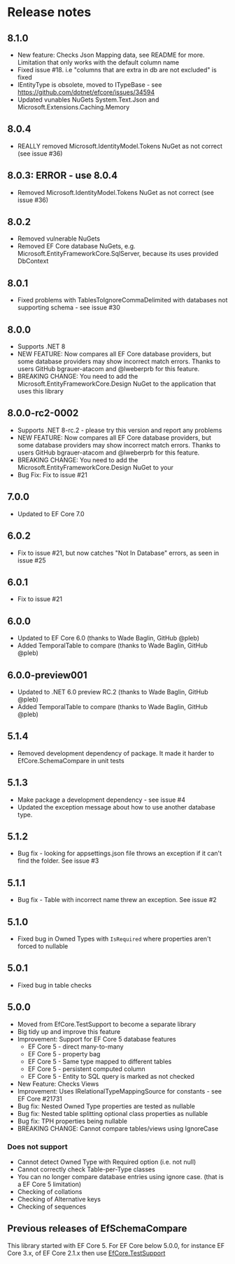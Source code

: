 # Release notes

## 8.1.0

- New feature: Checks Json Mapping data, see README for more. Limitation that only works with the default column name
- Fixed issue #18. i.e "columns that are extra in db are not excluded" is fixed
- IEntityType is obsolete, moved to ITypeBase - see https://github.com/dotnet/efcore/issues/34594
- Updated vunables NuGets System.Text.Json and Microsoft.Extensions.Caching.Memory

## 8.0.4

- REALLY removed Microsoft.IdentityModel.Tokens NuGet as not correct (see issue #36)

## 8.0.3: ERROR - use 8.0.4

- Removed Microsoft.IdentityModel.Tokens NuGet as not correct (see issue #36)

## 8.0.2

- Removed vulnerable NuGets
- Removed EF Core database NuGets, e.g. Microsoft.EntityFrameworkCore.SqlServer, because its uses provided DbContext

## 8.0.1

- Fixed problems with TablesToIgnoreCommaDelimited with databases not supporting schema - see issue #30

## 8.0.0

- Supports .NET 8
- NEW FEATURE: Now compares all EF Core database providers, but some database providers may show incorrect match errors. Thanks to users GitHub bgrauer-atacom and @lweberprb for this feature.
- BREAKING CHANGE: You need to add the Microsoft.EntityFrameworkCore.Design NuGet to the application that uses this library 

## 8.0.0-rc2-0002

- Supports .NET 8-rc.2 - please try this version and report any problems
- NEW FEATURE: Now compares all EF Core database providers, but some database providers may show incorrect match errors. Thanks to users GitHub bgrauer-atacom and @lweberprb for this feature.
- BREAKING CHANGE: You need to add the Microsoft.EntityFrameworkCore.Design NuGet to your 
- Bug Fix: Fix to issue #21

## 7.0.0

- Updated to EF Core 7.0
 
## 6.0.2

- Fix to issue #21, but now catches "Not In Database" errors, as seen in issue #25

## 6.0.1

- Fix to issue #21

## 6.0.0

- Updated to EF Core 6.0 (thanks to Wade Baglin, GitHub @pleb)
- Added TemporalTable to compare (thanks to Wade Baglin, GitHub @pleb)

## 6.0.0-preview001

- Updated to .NET 6.0 preview RC.2 (thanks to Wade Baglin, GitHub @pleb)
- Added TemporalTable to compare (thanks to Wade Baglin, GitHub @pleb)

## 5.1.4

- Removed development dependency of package. It made it harder to EfCore.SchemaCompare in unit tests

## 5.1.3

- Make package a development dependency - see issue #4
- Updated the exception message about how to use another database type.

## 5.1.2

- Bug fix - looking for appsettings.json file throws an exception if it can't find the folder. See issue #3

## 5.1.1

- Bug fix - Table with incorrect name threw an exception. See issue #2

## 5.1.0

- Fixed bug in Owned Types with `IsRequired` where properties aren't forced to nullable

## 5.0.1

- Fixed bug in table checks

## 5.0.0

- Moved from EfCore.TestSupport to become a separate library 
- Big tidy up and improve this feature
- Improvement: Support for EF Core 5 database features
   - EF Core 5 - direct many-to-many
   - EF Core 5 - property bag
   - EF Core 5 - Same type mapped to different tables
   - EF Core 5 - persistent computed column
   - EF Core 5 - Entity to SQL query is marked as not checked
- New Feature: Checks Views
- Improvement: Uses IRelationalTypeMappingSource for constants - see EF Core #21731
- Bug fix: Nested Owned Type properties are tested as nullable
- Bug fix: Nested table splitting optional class properties as nullable
- Bug fix: TPH properties being nullable
- BREAKING CHANGE: Cannot compare tables/views using IgnoreCase

### Does not support

- Cannot detect Owned Type with Required option (i.e. not null)
- Cannot correctly check Table-per-Type classes
- You can no longer compare database entries using ignore case. (that is a EF Core 5 limitation)
- Checking of collations
- Checking of Alternative keys
- Checking of sequences


## Previous releases of EfSchemaCompare

This library started with EF Core 5. For EF Core below 5.0.0, for instance EF Core 3.x, of EF Core 2.1.x then use [EfCore.TestSupport](https://github.com/JonPSmith/EfCore.TestSupport)